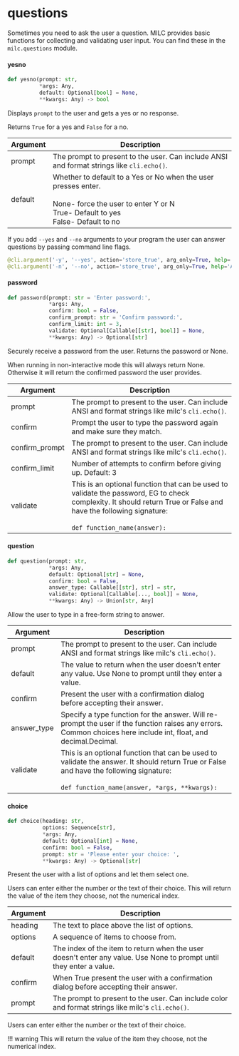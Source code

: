 <a id="questions"></a>

# questions

Sometimes you need to ask the user a question. MILC provides basic functions for collecting and validating user input. You can find these in the `milc.questions` module.

<a id="questions.yesno"></a>

#### yesno

```python
def yesno(prompt: str,
          *args: Any,
          default: Optional[bool] = None,
          **kwargs: Any) -> bool
```

Displays `prompt` to the user and gets a yes or no response.

Returns `True` for a yes and `False` for a no.

| Argument | Description |
|----------|-------------|
| prompt | The prompt to present to the user. Can include ANSI and format strings like `cli.echo()`. |
| default | Whether to default to a Yes or No when the user presses enter.<br><br>None- force the user to enter Y or N<br>True- Default to yes<br>False- Default to no |

If you add `--yes` and `--no` arguments to your program the user can answer questions by passing command line flags.

```python
@cli.argument('-y', '--yes', action='store_true', arg_only=True, help='Answer yes to all questions.')
@cli.argument('-n', '--no', action='store_true', arg_only=True, help='Answer no to all questions.')
```

<a id="questions.password"></a>

#### password

```python
def password(prompt: str = 'Enter password:',
             *args: Any,
             confirm: bool = False,
             confirm_prompt: str = 'Confirm password:',
             confirm_limit: int = 3,
             validate: Optional[Callable[[str], bool]] = None,
             **kwargs: Any) -> Optional[str]
```

Securely receive a password from the user. Returns the password or None.

When running in non-interactive mode this will always return None. Otherwise it will return the confirmed password the user provides.

| Argument | Description |
|----------|-------------|
| prompt | The prompt to present to the user. Can include ANSI and format strings like milc's `cli.echo()`. |
| confirm | Prompt the user to type the password again and make sure they match. |
| confirm_prompt | The prompt to present to the user. Can include ANSI and format strings like milc's `cli.echo()`. |
| confirm_limit | Number of attempts to confirm before giving up. Default: 3 |
| validate | This is an optional function that can be used to validate the password, EG to check complexity. It should return True or False and have the following signature:<br><br>`def function_name(answer):` |

<a id="questions.question"></a>

#### question

```python
def question(prompt: str,
             *args: Any,
             default: Optional[str] = None,
             confirm: bool = False,
             answer_type: Callable[[str], str] = str,
             validate: Optional[Callable[..., bool]] = None,
             **kwargs: Any) -> Union[str, Any]
```

Allow the user to type in a free-form string to answer.

| Argument | Description |
|----------|-------------|
| prompt | The prompt to present to the user. Can include ANSI and format strings like milc's `cli.echo()`. |
| default | The value to return when the user doesn't enter any value. Use None to prompt until they enter a value. |
| confirm | Present the user with a confirmation dialog before accepting their answer. |
| answer_type | Specify a type function for the answer. Will re-prompt the user if the function raises any errors. Common choices here include int, float, and decimal.Decimal. |
| validate | This is an optional function that can be used to validate the answer. It should return True or False and have the following signature:<br><br>`def function_name(answer, *args, **kwargs):` |

<a id="questions.choice"></a>

#### choice

```python
def choice(heading: str,
           options: Sequence[str],
           *args: Any,
           default: Optional[int] = None,
           confirm: bool = False,
           prompt: str = 'Please enter your choice: ',
           **kwargs: Any) -> Optional[str]
```

Present the user with a list of options and let them select one.

Users can enter either the number or the text of their choice. This will return the value of the item they choose, not the numerical index.

| Argument | Description |
|----------|-------------|
| heading | The text to place above the list of options. |
| options | A sequence of items to choose from. |
| default | The index of the item to return when the user doesn't enter any value. Use None to prompt until they enter a value. |
| confirm | When True present the user with a confirmation dialog before accepting their answer. |
| prompt | The prompt to present to the user. Can include color and format strings like milc's `cli.echo()`. |

Users can enter either the number or the text of their choice.

!!! warning
    This will return the value of the item they choose, not the numerical index.

